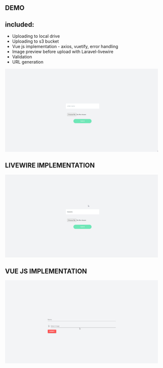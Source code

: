 ## DEMO
## included: 
* Uploading to local drive
* Uploading to s3 bucket
* Vue js implementation - axios, vuetify, error handling
* Image preview before upload with Laravel-livewire 
* Validation
* URL generation

![Alt Text](/public/giff/giff.gif)

## LIVEWIRE IMPLEMENTATION
![Alt Text](/public/giff/livewire.gif)

## VUE JS IMPLEMENTATION
![Alt Text](/public/giff/vue.gif)